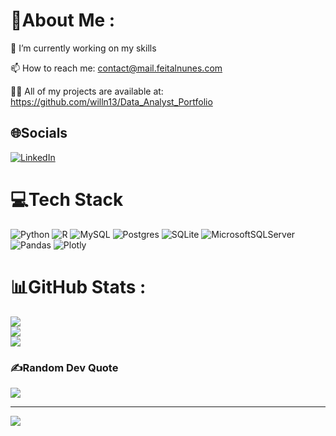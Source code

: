 # 💫About Me :
🔭 I’m currently working on my skills

📫 How to reach me: contact@mail.feitalnunes.com

👨‍💻 All of my projects are available at: https://github.com/willn13/Data_Analyst_Portfolio

## 🌐Socials
[![LinkedIn](https://img.shields.io/badge/LinkedIn-%230077B5.svg?logo=linkedin&logoColor=white)](https://linkedin.com/in/williamfnunes) 

# 💻Tech Stack
![Python](https://img.shields.io/badge/python-3670A0?style=for-the-badge&logo=python&logoColor=ffdd54) ![R](https://img.shields.io/badge/r-%23276DC3.svg?style=for-the-badge&logo=r&logoColor=white) ![MySQL](https://img.shields.io/badge/mysql-%2300f.svg?style=for-the-badge&logo=mysql&logoColor=white) ![Postgres](https://img.shields.io/badge/postgres-%23316192.svg?style=for-the-badge&logo=postgresql&logoColor=white) ![SQLite](https://img.shields.io/badge/sqlite-%2307405e.svg?style=for-the-badge&logo=sqlite&logoColor=white) ![MicrosoftSQLServer](https://img.shields.io/badge/Microsoft%20SQL%20Sever-CC2927?style=for-the-badge&logo=microsoft%20sql%20server&logoColor=white) ![Pandas](https://img.shields.io/badge/pandas-%23150458.svg?style=for-the-badge&logo=pandas&logoColor=white) ![Plotly](https://img.shields.io/badge/Plotly-%233F4F75.svg?style=for-the-badge&logo=plotly&logoColor=white)
# 📊GitHub Stats :
![](https://github-readme-stats.vercel.app/api?username=willn13&theme=monokai&hide_border=false&include_all_commits=false&count_private=true)<br/>
![](https://github-readme-streak-stats.herokuapp.com/?user=willn13&theme=monokai&hide_border=false)<br/>
![](https://github-readme-stats.vercel.app/api/top-langs/?username=willn13&theme=monokai&hide_border=false&include_all_commits=false&count_private=true&layout=compact)

### ✍️Random Dev Quote
![](https://quotes-github-readme.vercel.app/api?type=horizontal&theme=gruvbox)

---
[![](https://visitcount.itsvg.in/api?id=willn13&icon=1&color=0)](https://visitcount.itsvg.in)

